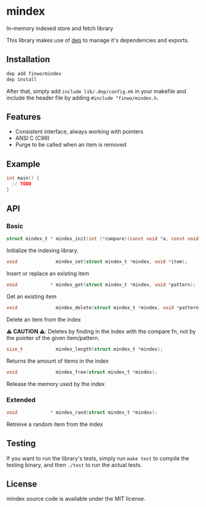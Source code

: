 mindex
======

In-memory indexed store and fetch library

This library makes use of [dep](https://github.com/finwo/dep) to manage it's
dependencies and exports.

Installation
------------

```sh
dep add finwo/mindex
dep install
```

After that, simply add `include lib/.dep/config.mk` in your makefile and include
the header file by adding `#include "finwo/mindex.h`.

Features
--------

- Consistent interface, always working with pointers
- ANSI C (C99)
- Purge to be called when an item is removed

Example
-------

```c
int main() {
  // TODO
}
```

API
---

### Basic

```c
struct mindex_t * mindex_init(int (*compare)(const void *a, const void *b, void *udata), void (*purge)(const void *item, void *udata), void *udata);
```

Initialize the indexing library.

```c
void              mindex_set(struct mindex_t *mindex, void *item);
```

Insert or replace an existing item

```c
void            * mindex_get(struct mindex_t *mindex, void *pattern);
```

Get an existing item

```c
void              mindex_delete(struct mindex_t *mindex, void *pattern);
```

Delete an item from the index

**:warning: CAUTION :warning:**: Deletes by finding in the index with the
compare fn, not by the pointer of the given item/pattern.

```c
size_t            mindex_length(struct mindex_t *mindex);
```

Returns the amount of items in the index

```c
void              mindex_free(struct mindex_t *mindex);
```

Release the memory used by the index

### Extended

```c
void            * mindex_rand(struct mindex_t *mindex);
```

Retreive a random item from the index

Testing
-------

If you want to run the library's tests, simply run `make test` to compile the
testing binary, and then `./test` to run the actual tests.

License
-------

mindex source code is available under the MIT license.

